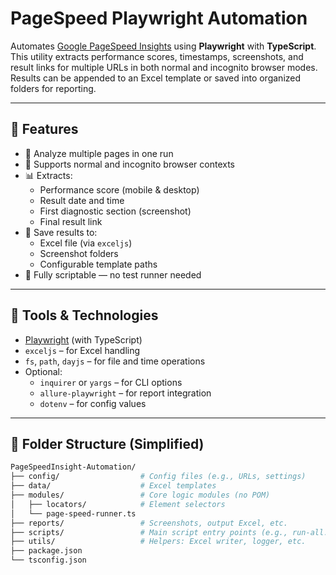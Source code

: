 # PageSpeed Playwright Automation

Automates [Google PageSpeed Insights](https://pagespeed.web.dev/) using **Playwright** with **TypeScript**. This utility extracts performance scores, timestamps, screenshots, and result links for multiple URLs in both normal and incognito browser modes. Results can be appended to an Excel template or saved into organized folders for reporting.

---

## 📌 Features

- 🔁 Analyze multiple pages in one run
- 🧭 Supports normal and incognito browser contexts
- 📊 Extracts:
  - Performance score (mobile & desktop)
  - Result date and time
  - First diagnostic section (screenshot)
  - Final result link
- 📁 Save results to:
  - Excel file (via `exceljs`)
  - Screenshot folders
  - Configurable template paths
- 🔧 Fully scriptable — no test runner needed

---

## 🧰 Tools & Technologies

- [Playwright](https://playwright.dev/) (with TypeScript)
- `exceljs` – for Excel handling
- `fs`, `path`, `dayjs` – for file and time operations
- Optional:
  - `inquirer` or `yargs` – for CLI options
  - `allure-playwright` – for report integration
  - `dotenv` – for config values

---

## 📁 Folder Structure (Simplified)

```bash
PageSpeedInsight-Automation/
├── config/                  # Config files (e.g., URLs, settings)
├── data/                    # Excel templates
├── modules/                 # Core logic modules (no POM)
│   ├── locators/            # Element selectors
│   └── page-speed-runner.ts
├── reports/                 # Screenshots, output Excel, etc.
├── scripts/                 # Main script entry points (e.g., run-all.ts)
├── utils/                   # Helpers: Excel writer, logger, etc.
├── package.json
└── tsconfig.json
